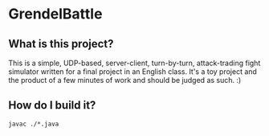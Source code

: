 GrendelBattle
============

What is this project?
---------------------

This is a simple, UDP-based, server-client, turn-by-turn, attack-trading fight simulator written for a final project in an English class.
It's a toy project and the product of a few minutes of work and should be judged as such. :)

How do I build it?
------------------
```javac ./*.java```
